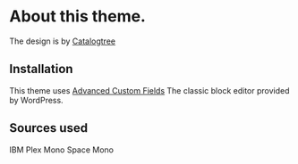 # About this theme.

The design is by [Catalogtree](https://catalogtree.net)

## Installation

This theme uses [Advanced Custom Fields](https://www.advancedcustomfields.com)
The classic block editor provided by WordPress.

## Sources used

IBM Plex Mono
Space Mono
